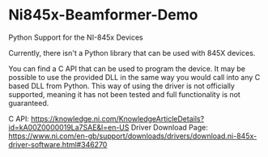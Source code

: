 # Ni845x-Beamformer-Demo


Python Support for the NI-845x Devices

Currently, there isn't a Python library that can be used with 845X devices.

You can find a C API that can be used to program the device.
It may be possible to use the provided DLL in the same way you would call into any C based DLL from Python. 
This way of using the driver is not officially supported, meaning it has not been tested and full functionality is not guaranteed.

C API: https://knowledge.ni.com/KnowledgeArticleDetails?id=kA00Z0000019La7SAE&l=en-US
Driver Download Page: https://www.ni.com/en-gb/support/downloads/drivers/download.ni-845x-driver-software.html#346270
